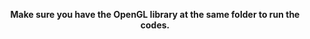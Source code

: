<p align="center"><strong>Make sure you have the OpenGL library at the same folder to run the codes.</strong></p>
